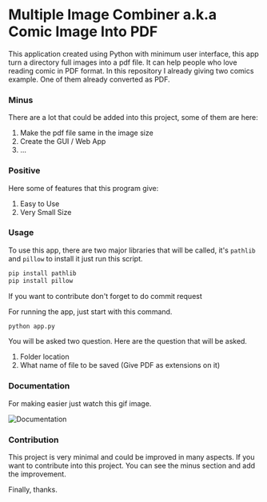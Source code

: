 # Multiple Image Combiner a.k.a Comic Image Into PDF

This application created using Python with minimum user interface, this app turn a directory full images into a pdf file. It can help people who love reading comic in PDF format. In this repository I already giving two comics example. One of them already converted as PDF. 

### Minus
There are a lot that could be added into this project, some of them are here:
1. Make the pdf file same in the image size
2. Create the GUI / Web App
3. ... 

### Positive
Here some of features that this program give:
1. Easy to Use
2. Very Small Size

### Usage
To use this app, there are two major libraries that will be called, it's `pathlib` and `pillow` to install it just run this script.

```bash
pip install pathlib
pip install pillow
```

If you want to contribute don't forget to do commit request 

For running the app, just start with this command.

```bash
python app.py
```

You will be asked two question. Here are the question that will be asked.
1. Folder location
2. What name of file to be saved (Give PDF as extensions on it)

### Documentation
For making easier just watch this gif image.

![Documentation](https://github.com/theDreamer911/multiple-image-to-pdf/blob/main/multiple_image_combiner_aka_comic_maker.gif)

### Contribution
This project is very minimal and could be improved in many aspects. If you want to contribute into this project. You can see the minus section and add the improvement.

Finally, thanks.
